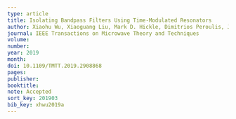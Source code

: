 ```yaml
---
type: article
title: Isolating Bandpass Filters Using Time-Modulated Resonators
author: Xiaohu Wu, Xiaoguang Liu, Mark D. Hickle, Dimitrios Peroulis, Juan Sebastian Gomez-Diaz, and Alejandro Alvarez Melcon
journal: IEEE Transactions on Microwave Theory and Techniques
volume:
number:
year: 2019
month:
doi: 10.1109/TMTT.2019.2908868
pages:
publisher:
booktitle:
note: Accepted
sort_key: 201903
bib_key: xhwu2019a
---
```

